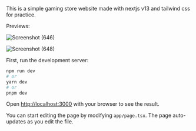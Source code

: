This is a simple gaming store website made with nextjs v13 and tailwind css for practice.

Previews:





![Screenshot (646)](https://user-images.githubusercontent.com/91798875/226108668-98a815c7-7331-43d7-b6d4-47a5f4b51ea9.png)


![Screenshot (648)](https://user-images.githubusercontent.com/91798875/226108977-396196aa-6878-4a35-a146-9c1467347e16.png)








First, run the development server:

```bash
npm run dev
# or
yarn dev
# or
pnpm dev
```

Open [http://localhost:3000](http://localhost:3000) with your browser to see the result.

You can start editing the page by modifying `app/page.tsx`. The page auto-updates as you edit the file.

